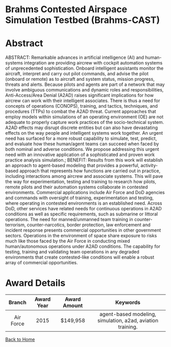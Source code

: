 
Brahms Contested Airspace Simulation Testbed (Brahms-CAST)
==========================================================

# Abstract


ABSTRACT: Remarkable advances in artificial intelligence (AI) and human-systems integration are providing aircrew with cockpit automation systems of unprecedented sophistication. Onboard intelligent assistants monitor the aircraft, interpret and carry out pilot commands, and advise the pilot (onboard or remote) as to aircraft and system status, mission progress, threats and alerts. Because pilots and agents are part of a network that may involve ambiguous communications and dynamic roles and responsibilities, Anti-Access/Area Denial (A2AD) raises significant implications for how aircrew can work with their intelligent associates. There is thus a need for concepts of operations (CONOPS), training, and tactics, techniques, and procedures (TTPs) to combat the A2AD threat. Current approaches that employ models within simulations of an operating environment (OE) are not adequate to properly capture work practices of the socio-technical system. A2AD effects may disrupt discrete entities but can also have devastating effects on the way people and intelligent systems work together. An urgent need has surfaced for a more robust capability to simulate, test, predict, and evaluate how these human/agent teams can succeed when faced by both nominal and adverse conditions. We propose addressing this urgent need with an innovative application of a sophisticated and proven work practice analysis simulation.; BENEFIT: Results from this work will establish an approach to agent-based modeling that provides a powerful, activity-based approach that represents how functions are carried out in practice, including interactions among aircrew and associate systems. This will pave the way for experimentation, testing and training to research how pilots, remote pilots and their automation systems collaborate in contested environments. Commercial applications include Air Force and DoD agencies and commands with oversight of training, experimentation and testing, where operating in contested environments is an established need. Across DoD, other services have related needs for continuous operations in A2AD conditions as well as specific requirements, such as submarine or littoral operations. The need for manned/unmanned team training in counter-terrorism, counter-narcotics, border protection, law enforcement and incident response presents commercial opportunities in other government sectors. Operations in the environment of space share exposure to risks much like those faced by the Air Force in conducting mixed human/autonomous operations under A2AD conditions. The capability for testing, training and validating team operations in any degraded environments that create contested-like conditions will enable a robust array of commercial opportunities.  

# Award Details

|Branch|Award Year|Award Amount|Keywords|
| :---: | :---: | :---: | :---: |
|Air Force|2015|$149,958|agent-based modeling, simulation, a2ad, aviation training.|
  
  


[Back to Home](https://github.com/chrischow/dod_sbir_awards)